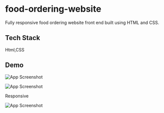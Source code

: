 
# food-ordering-website
Fully responsive food ordering website front end built using HTML and CSS.
## Tech Stack 
Html,CSS


## Demo

![App Screenshot](https://github.com/vikasSharma311/food-ordering-website/assets/147338046/9138a98b-989e-415e-9dbf-7de200ac3a50)

![App Screenshot](https://github.com/vikasSharma311/food-ordering-website/assets/147338046/a7c00a38-c7c3-4505-8562-bb5c9fc66a0f)

Responsive

![App Screenshot](https://github.com/vikasSharma311/food-ordering-website/assets/147338046/4295362e-7459-4e67-8b85-dee0b7b602b5)

